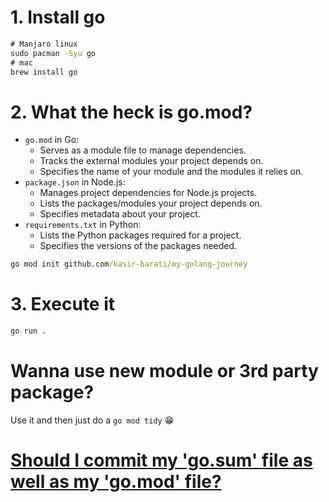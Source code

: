 # 1. Install go

```cmd
# Manjaro linux
sudo pacman -Syu go
# mac
brew install go
```

# 2. What the heck is go.mod?

- `go.mod` in Go:
  - Serves as a module file to manage dependencies.
  - Tracks the external modules your project depends on.
  - Specifies the name of your module and the modules it relies on.
- `package.json` in Node.js:
  - Manages project dependencies for Node.js projects.
  - Lists the packages/modules your project depends on.
  - Specifies metadata about your project.
- `requirements.txt` in Python:
  - Lists the Python packages required for a project.
  - Specifies the versions of the packages needed.

```cmd
go mod init github.com/kasir-barati/my-golang-journey
```

# 3. Execute it

```cmd
go run .
```

# Wanna use new module or 3rd party package?

Use it and then just do a `go mod tidy` :grin:

# [Should I commit my 'go.sum' file as well as my 'go.mod' file?](https://stackoverflow.com/q/53837919/8784518)

